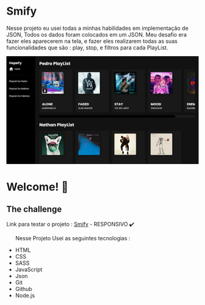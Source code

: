 # Smify
Nesse projeto eu usei todas a minhas habilidades em implementação de JSON, Todos os dados foram colocados em um JSON. Meu desafio era fazer eles aparecerem na tela, e fazer eles realizarem todas as suas funcionalidades que são : play, stop, e filtros para cada PlayList.
 
![](./assets/github-image.png)


<h1>Welcome! 👋</h1>
<h2>The challenge</h2>
<p>Link para testar o projeto : <a href="https://smify-portifolio.netlify.app/">Smify</a> - RESPONSIVO ✔️</p>

<ul>
<p>Nesse Projeto Usei as seguintes tecnologias :<p>

<li>HTML
<li>CSS
<li>SASS
<li>JavaScript
<li>Json
<li>Git
<li>Github
<li>Node.js
</ul>
